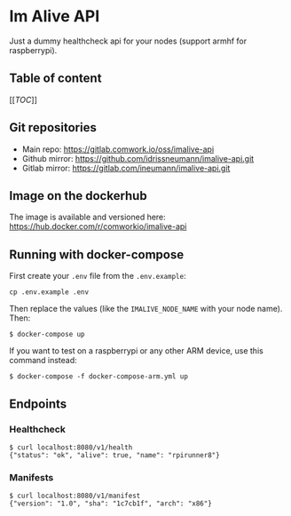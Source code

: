 # Im Alive API

Just a dummy healthcheck api for your nodes (support armhf for raspberrypi).

## Table of content

[[_TOC_]]

## Git repositories

* Main repo: https://gitlab.comwork.io/oss/imalive-api
* Github mirror: https://github.com/idrissneumann/imalive-api.git
* Gitlab mirror: https://gitlab.com/ineumann/imalive-api.git

## Image on the dockerhub

The image is available and versioned here: https://hub.docker.com/r/comworkio/imalive-api

## Running with docker-compose

First create your `.env` file from the `.env.example`:

```shell
cp .env.example .env
```

Then replace the values (like the `IMALIVE_NODE_NAME` with your node name). Then:

```shell
$ docker-compose up
```

If you want to test on a raspberrypi or any other ARM device, use this command instead:

```shell
$ docker-compose -f docker-compose-arm.yml up
```

## Endpoints

### Healthcheck

```shell
$ curl localhost:8080/v1/health
{"status": "ok", "alive": true, "name": "rpirunner8"}
```

### Manifests

```shell
$ curl localhost:8080/v1/manifest 
{"version": "1.0", "sha": "1c7cb1f", "arch": "x86"}
```
